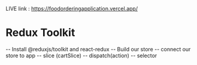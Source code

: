 LIVE link : https://foodorderingapplication.vercel.app/





# Redux Toolkit
   -- Install @reduxjs/toolkit and react-redux
   -- Build our store
   -- connect our store to app
   -- slice (cartSlice)
   -- dispatch(action)
   -- selector
